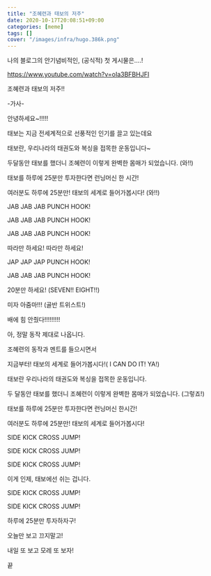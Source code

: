```yaml
---
title: "조혜련과 태보의 저주"
date: 2020-10-17T20:08:51+09:00
categories: [meme]
tags: []
cover: "/images/infra/hugo.386k.png"
---
```

나의 블로그의 안기념비적인, (공식적) 첫 게시물은....!

https://www.youtube.com/watch?v=oIa3BFBHJFI

조혜련과 태보의 저주!!


-가사-

안녕하세요~!!!!!

태보는 지금 전세계적으로 선풍적인 인기를 끌고 있는데요

태보란, 우리나라의 태권도와 복싱을 접목한 운동입니다~

두달동안 태보를 했더니 조혜련이 이렇게 완벽한 몸매가 되었습니다. (와!!)

태보를 하루에 25분만 투자한다면 런닝머신 한 시간!

여러분도 하루에 25분만! 태보의 세계로 들어가봅시다! (와!!)

JAB JAB JAB PUNCH HOOK! 

JAB JAB JAB PUNCH HOOK!

JAB JAB JAB PUNCH HOOK!

따라만 하세요! 따라만 하세요!

JAP JAP JAP PUNCH HOOK!

JAB JAB JAB PUNCH HOOK!

20분만 하세요! (SEVEN!! EIGHT!!)

미자 아줌마!!! (골반 트위스트!)

배에 힘 안줬다!!!!!!!!!


아, 정말 동작 제대로 나옵니다.

조혜련의 동작과 멘트를 들으시면서

지금부터! 태보의 세계로 들어가봅시다!( I CAN DO IT! YA!)

태보란 우리나라의 태권도와 복싱을 접목한 운동입니다.

두 달동안 태보를 했더니 조혜련이 이렇게 완벽한 몸매가 되었습니다. (그렇죠!)

태보를 하루에 25분만 투자한다면 런닝머신 한시간!

여러분도 하루에 25분만! 태보의 세계로 들어가봅시다!

SIDE KICK CROSS JUMP!

SIDE KICK CROSS JUMP!

SIDE KICK CROSS JUMP!


이게 인제, 태보에선 쉬는 겁니다.

SIDE KICK CROSS JUMP!

SIDE KICK CROSS JUMP!

하루에 25분만 투자하자구!

오늘만 보고 끄지말고!

내일 또 보고 모레 또 보자!


끝